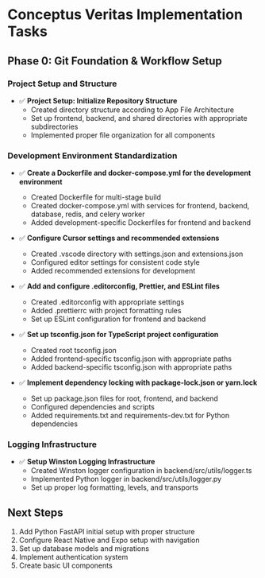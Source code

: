# Conceptus Veritas Implementation Tasks

## Phase 0: Git Foundation & Workflow Setup

### Project Setup and Structure

- ✅ **Project Setup: Initialize Repository Structure**
  - Created directory structure according to App File Architecture
  - Set up frontend, backend, and shared directories with appropriate subdirectories
  - Implemented proper file organization for all components

### Development Environment Standardization

- ✅ **Create a Dockerfile and docker-compose.yml for the development environment**
  - Created Dockerfile for multi-stage build
  - Created docker-compose.yml with services for frontend, backend, database, redis, and celery worker
  - Added development-specific Dockerfiles for frontend and backend

- ✅ **Configure Cursor settings and recommended extensions**
  - Created .vscode directory with settings.json and extensions.json
  - Configured editor settings for consistent code style
  - Added recommended extensions for development

- ✅ **Add and configure .editorconfig, Prettier, and ESLint files**
  - Created .editorconfig with appropriate settings
  - Added .prettierrc with project formatting rules
  - Set up ESLint configuration for frontend and backend

- ✅ **Set up tsconfig.json for TypeScript project configuration**
  - Created root tsconfig.json
  - Added frontend-specific tsconfig.json with appropriate paths
  - Added backend-specific tsconfig.json with appropriate paths

- ✅ **Implement dependency locking with package-lock.json or yarn.lock**
  - Set up package.json files for root, frontend, and backend
  - Configured dependencies and scripts
  - Added requirements.txt and requirements-dev.txt for Python dependencies

### Logging Infrastructure

- ✅ **Setup Winston Logging Infrastructure**
  - Created Winston logger configuration in backend/src/utils/logger.ts
  - Implemented Python logger in backend/src/utils/logger.py
  - Set up proper log formatting, levels, and transports

## Next Steps

1. Add Python FastAPI initial setup with proper structure
2. Configure React Native and Expo setup with navigation
3. Set up database models and migrations
4. Implement authentication system
5. Create basic UI components 